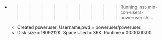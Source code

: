 * >>>>>>>>> Running inst-min-con-users-poweruser.sh ...
  * Created poweruser: Username/pwd = poweruser/poweruser.
  * Disk size = 1809212K. Space Used = 36K. Runtime = 00:00:00:00.
